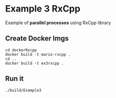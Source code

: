 # Example 3 RxCpp
Example of **parallel processes** using RxCpp library  
## Create Docker Imgs
```Shell
cd dockerRxcpp
docker build -t mario-rxcpp .
cd ..
docker build -t ex3rxcpp .
```  
## Run it
```Shell
./build/Example3
```